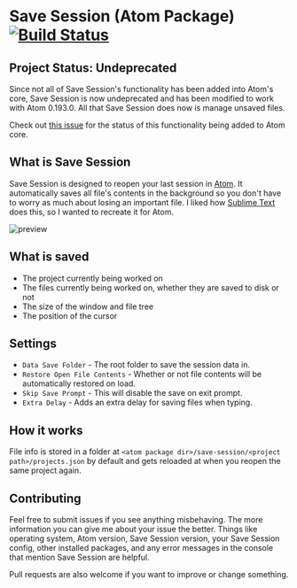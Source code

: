 # Save Session (Atom Package) [![Build Status](https://travis-ci.org/mpeterson2/save-session.svg?branch=master)](https://travis-ci.org/mpeterson2/save-session)

## Project Status: Undeprecated

Since not all of Save Session's functionality has been added into Atom's core,
Save Session is now undeprecated and has been modified to work with Atom 0.193.0.
All that Save Session does now is manage unsaved files.

Check out [this issue](https://github.com/atom/atom/issues/1603#issuecomment-93599126)
for the status of this functionality being added to Atom core.

## What is Save Session

Save Session is designed to reopen your last session in [Atom](https://atom.io/).
It automatically saves all file's contents in the background so you don't have
to worry as much about losing an important file. I liked how
[Sublime Text](http://www.sublimetext.com/) does this, so I wanted to recreate
it for Atom.

![preview](https://raw.githubusercontent.com/mpeterson2/save-session/master/preview.gif)

## What is saved

 - The project currently being worked on
 - The files currently being worked on, whether they are saved to disk or not
 - The size of the window and file tree
 - The position of the cursor

## Settings

 - `Data Save Folder` - The root folder to save the session data in.
 - `Restore Open File Contents` - Whether or not file contents will be
 automatically restored on load.
 - `Skip Save Prompt` - This will disable the save on exit prompt.
 - `Extra Delay` - Adds an extra delay for saving files when typing.

## How it works

File info is stored in a folder at
`<atom package dir>/save-session/<project path>/projects.json` by default and
gets reloaded at when you reopen the same project again.

## Contributing

Feel free to submit issues if you see anything misbehaving. The more information
you can give me about your issue the better. Things like operating system, Atom
version, Save Session version, your Save Session config, other installed
packages, and any error messages in the console that mention Save Session are
helpful.

Pull requests are also welcome if you want to improve or change something.
